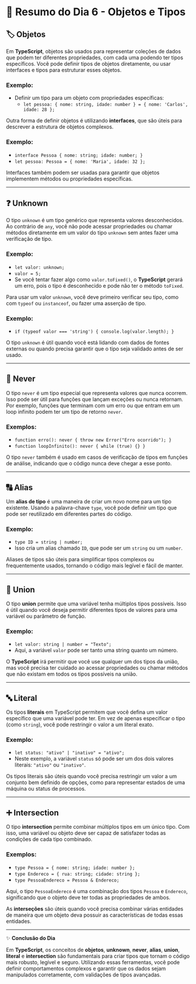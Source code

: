 # 📅 Resumo do Dia 6 - Objetos e Tipos

## 🏷️ Objetos

Em **TypeScript**, objetos são usados para representar coleções de dados que podem ter diferentes propriedades, com cada uma podendo ter tipos específicos. Você pode definir tipos de objetos diretamente, ou usar interfaces e tipos para estruturar esses objetos.

### Exemplo:
- Definir um tipo para um objeto com propriedades específicas:
  - `let pessoa: { nome: string, idade: number } = { nome: 'Carlos', idade: 28 };`

Outra forma de definir objetos é utilizando **interfaces**, que são úteis para descrever a estrutura de objetos complexos.

### Exemplo:
- `interface Pessoa { nome: string; idade: number; }`
- `let pessoa: Pessoa = { nome: 'Maria', idade: 32 };`

Interfaces também podem ser usadas para garantir que objetos implementem métodos ou propriedades específicas.

---

## ❓ Unknown

O tipo `unknown` é um tipo genérico que representa valores desconhecidos. Ao contrário de `any`, você não pode acessar propriedades ou chamar métodos diretamente em um valor do tipo `unknown` sem antes fazer uma verificação de tipo.

### Exemplo:
- `let valor: unknown;`
- `valor = 5;`
- Se você tentar fazer algo como `valor.toFixed()`, o **TypeScript** gerará um erro, pois o tipo é desconhecido e pode não ter o método `toFixed`.

Para usar um valor `unknown`, você deve primeiro verificar seu tipo, como com `typeof` ou `instanceof`, ou fazer uma asserção de tipo.

### Exemplo:
- `if (typeof valor === 'string') { console.log(valor.length); }`

O tipo `unknown` é útil quando você está lidando com dados de fontes externas ou quando precisa garantir que o tipo seja validado antes de ser usado.

---

## 🚫 Never

O tipo `never` é um tipo especial que representa valores que nunca ocorrem. Isso pode ser útil para funções que lançam exceções ou nunca retornam. Por exemplo, funções que terminam com um erro ou que entram em um loop infinito podem ter um tipo de retorno `never`.

### Exemplos:
- `function erro(): never { throw new Error("Erro ocorrido"); }`
- `function loopInfinito(): never { while (true) {} }`

O tipo `never` também é usado em casos de verificação de tipos em funções de análise, indicando que o código nunca deve chegar a esse ponto.

---

## 🔠 Alias

Um **alias de tipo** é uma maneira de criar um novo nome para um tipo existente. Usando a palavra-chave `type`, você pode definir um tipo que pode ser reutilizado em diferentes partes do código.

### Exemplo:
- `type ID = string | number;`
- Isso cria um alias chamado `ID`, que pode ser um `string` ou um `number`.

Aliases de tipos são úteis para simplificar tipos complexos ou frequentemente usados, tornando o código mais legível e fácil de manter.

---

## 🔗 Union

O tipo **union** permite que uma variável tenha múltiplos tipos possíveis. Isso é útil quando você deseja permitir diferentes tipos de valores para uma variável ou parâmetro de função.

### Exemplo:
- `let valor: string | number = "Texto";`
- Aqui, a variável `valor` pode ser tanto uma string quanto um número.

O **TypeScript** irá permitir que você use qualquer um dos tipos da união, mas você precisa ter cuidado ao acessar propriedades ou chamar métodos que não existam em todos os tipos possíveis na união.

---

## 🔤 Literal

Os tipos **literais** em TypeScript permitem que você defina um valor específico que uma variável pode ter. Em vez de apenas especificar o tipo (como `string`), você pode restringir o valor a um literal exato.

### Exemplo:
- `let status: "ativo" | "inativo" = "ativo";`
- Neste exemplo, a variável `status` só pode ser um dos dois valores literais: `"ativo"` ou `"inativo"`.

Os tipos literais são úteis quando você precisa restringir um valor a um conjunto bem definido de opções, como para representar estados de uma máquina ou status de processos.

---

## ➕ Intersection

O tipo **intersection** permite combinar múltiplos tipos em um único tipo. Com isso, uma variável ou objeto deve ser capaz de satisfazer todas as condições de cada tipo combinado.

### Exemplos:
- `type Pessoa = { nome: string; idade: number };`
- `type Endereco = { rua: string; cidade: string };`
- `type PessoaEndereco = Pessoa & Endereco;`

Aqui, o tipo `PessoaEndereco` é uma combinação dos tipos `Pessoa` e `Endereco`, significando que o objeto deve ter todas as propriedades de ambos.

As **interseções** são úteis quando você precisa combinar várias entidades de maneira que um objeto deva possuir as características de todas essas entidades.

---

✨ **Conclusão do Dia**

Em **TypeScript**, os conceitos de **objetos**, **unknown**, **never**, **alias**, **union**, **literal** e **intersection** são fundamentais para criar tipos que tornam o código mais robusto, legível e seguro. Utilizando essas ferramentas, você pode definir comportamentos complexos e garantir que os dados sejam manipulados corretamente, com validações de tipos avançadas.